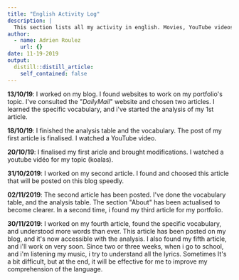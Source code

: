 ```yaml
---
title: "English Activity Log"
description: |
  This section lists all my activity in english. Movies, YouTube videos, books, magazines, reviews... 
author:
  - name: Adrien Roulez
    url: {}
date: 11-19-2019
output:
  distill::distill_article:
    self_contained: false
---
```






**13/10/19**: I worked on my blog. I found websites to work on my portfolio's topic. I've consulted the "*DailyMail*" website and chosen two articles. 
I learned the specific vocabulary, and i've started the analysis of my 1st article.

**18/10/19**: I finished the analysis table and the vocabulary. The post of my first article is finalised. I watched a YouTube video. 

**20/10/19**: I finalised my first aricle and brought modifications. 
I watched a youtube vidéo for my topic (koalas).

**31/10/2019**: I worked on my second article. I found and choosed this article that will be posted on this blog speedly.

**02/11/2019**: The second article has been posted. I've done the vocabulary table, and the analysis table. The section "About" has been actualised to become clearer. 
In a second time, i found my third article for my portfolio. 

**30/11/2019**: I worked on my fourth article, found the specific vocabulary, and understood more words than ever. This article has been posted on my blog, and it's now accessible with the analysis. I also found my fifth article, and i'll work on very soon. Since two or three weeks, when i go to school, and i'm listening my music, i try to understand all the lyrics. Sometimes It's a bit difficult, but at the end, it will be effective for me to improve my comprehension of the language.
